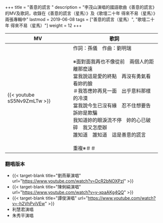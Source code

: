 +++
title = "善意的謊言 "
description = "李茂山演唱的國語歌曲《善意的謊言》的MV及歌詞，收錄在《善意的謊言（星馬）》及《歌壇二十年 得來不易（星馬）》兩張專輯中"
lastmod = 2019-06-08
tags = ["善意的謊言（星馬）", "歌壇二十年 得來不易（星馬）"]
weight = 12
+++

MV  | 歌詞  
--------------|-------
{{< youtube sS5Nv9ZmLTw >}}|作詞：孫儀　作曲：劉明瑞<br/><br/>※面對面我再也不像從前　兩個人的距離那麼遠<br/>當我說這是愛的終點　再沒有勇氣看看妳的臉<br/>＃我答應妳再見一面　出乎意料那樣的冷漠<br/>當我說今生已沒有緣　忍不住想要告訴妳是欺騙<br/>我知道妳的眼淚流不停　妳的心已破碎　我又怎麼辦<br/>誰知道　誰知道　這是善意的謊言<br/><br/> 重複※＃＃

### 翻唱版本

* {{< target-blank title="劉燕華演唱" url="https://www.youtube.com/watch?v=DcR2bNOXPzI" >}}
* {{< target-blank title="陳俐絹演唱" url="https://www.youtube.com/watch?v=y-xpaAKg4QQ" >}}
* {{< target-blank title="譚俊演唱" url="https://www.youtube.com/watch?v=-h2VhPviVEw" >}}
* 利慧君演唱
* 朱秀平演唱